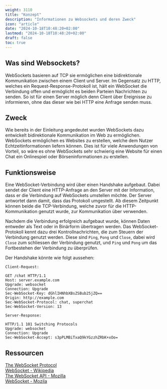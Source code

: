 ```yaml
---
weight: 3110
title: "Konzept"
description: "Informationen zu Websockets und deren Zweck"
icon: "article"
date: "2024-10-18T10:48:20+02:00"
lastmod: "2024-10-18T10:48:20+02:00"
draft: false
toc: true
---
```


## Was sind Websockets?

WebSockets basieren auf TCP sie ermöglichen eine bidirektionale Kommunikation
zwischen einem Client und Server. Im Gegensatz zu HTTP, welches ein
Request-Response-Protokoll ist, hält ein WebSocket die Verbindung offen und
ermöglicht es beiden Parteien Nachrichten zu senden. So ist für einen Server
möglich denn Client über Ereignisse zu informieren, ohne das dieser wie bei
HTTP eine Anfrage senden muss.

## Zweck

Wie bereits in der Einleitung angedeutet wurden WebSockets dazu entwickelt
bidirektionale Kommunikation im Web zu ermöglichen. WebSockets ermöglichen es
Websites zu erstellen, welche dem Nutzer Echtzeitinformationen liefern können.
Dies ist für viele Anwendungen von Vorteil, so wäre es ohne WebSockets sehr
schwierig eine Website für einen Chat ein Onlinespiel oder Börseninformationen
zu erstellen.

## Funktionsweise

Eine WebSocket-Verbindung wird über einen Handshake aufgebaut.
Dabei sendet der Client eine HTTP-Anfrage an den Server mit der Information,
dass er die Verbindung auf WebSockets umstellen möchte. Der Server antwortet
dann damit, dass das Protokoll umgestellt. Ab diesem Zeitpunkt können beide
die TCP-Verbindung, welche zuvor für die HTTP-Kommunikation genutzt wurde,
zur Kommunikation über verwenden.

Nachdem die Verbindung erfolgreich aufgebaut wurde, können Daten entweder
als Text oder in Binärform übertragen werden. Das WebSocket-Protokoll
kennt dazu drei Kontrollnachrichten, die zum Steuern der Verbindung genutzt
werden. Diese sind `Ping`, `Pong` und `Close`, dabei wird `Close` zum
schliessen der Verbindung genutzt, und `Ping` und `Pong` um das Fortbestehen
der Verbindung zu überprüfen.

Der Handshake könnte wie folgt aussehen:

`Client-Request:`
```http
GET /chat HTTP/1.1
Host: server.example.com
Upgrade: websocket
Connection: Upgrade
Sec-WebSocket-Key: dGhlIHNhbXBsZSBub25jZQ==
Origin: http://example.com
Sec-WebSocket-Protocol: chat, superchat
Sec-WebSocket-Version: 13
```

`Server-Response:`
```http
HTTP/1.1 101 Switching Protocols
Upgrade: websocket
Connection: Upgrade
Sec-WebSocket-Accept: s3pPLMBiTxaQ9kYGzzhZRbK+xOo=
```

## Ressourcen

[The WebSocket Protocol](https://datatracker.ietf.org/rfc6455)  
[WebSocket - Wikipedia](https://en.wikipedia.org/wiki/WebSocket)  
[The WebSocket API - Mozilla](https://developer.mozilla.org/en-US/docs/Web/API/WebSockets_API)  
[WebSocket - Mozila](https://developer.mozilla.org/en-US/docs/Web/API/WebSocket)  

